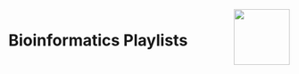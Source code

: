 <img align="right" width="100" src="https://github.com/cs-MohamedAyman/YouTube-Playlists/blob/master/organizations-logos/youtube.jpg">

# Bioinformatics Playlists

